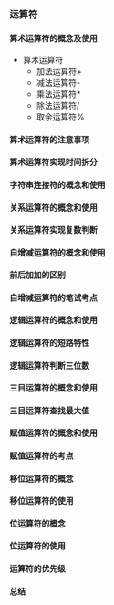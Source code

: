 ### 运算符
#### 算术运算符的概念及使用
+ 算术运算符
    + 加法运算符+
    + 减法运算符-
    + 乘法运算符*
    + 除法运算符/
    + 取余运算符%
#### 算术运算符的注意事项
#### 算术运算符实现时间拆分
#### 字符串连接符的概念和使用
#### 关系运算符的概念和使用
#### 关系运算符实现复数判断
#### 自增减运算符的概念和使用
#### 前后加加的区别
#### 自增减运算符的笔试考点
#### 逻辑运算符的概念和使用
#### 逻辑运算符的短路特性
#### 逻辑运算符判断三位数
#### 三目运算符的概念和使用
#### 三目运算符查找最大值
#### 赋值运算符的概念和使用
#### 赋值运算符的考点
#### 移位运算符的概念
#### 移位运算符的使用
#### 位运算符的概念
#### 位运算符的使用
#### 运算符的优先级
#### 总结